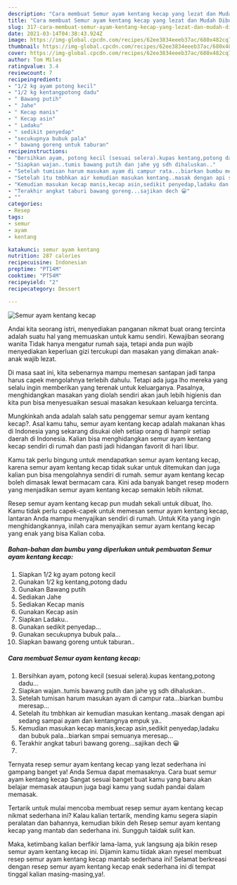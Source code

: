 ```yaml
---
description: "Cara membuat Semur ayam kentang kecap yang lezat dan Mudah Dibuat"
title: "Cara membuat Semur ayam kentang kecap yang lezat dan Mudah Dibuat"
slug: 317-cara-membuat-semur-ayam-kentang-kecap-yang-lezat-dan-mudah-dibuat
date: 2021-03-14T04:38:43.924Z
image: https://img-global.cpcdn.com/recipes/62ee3834eeeb37ac/680x482cq70/semur-ayam-kentang-kecap-foto-resep-utama.jpg
thumbnail: https://img-global.cpcdn.com/recipes/62ee3834eeeb37ac/680x482cq70/semur-ayam-kentang-kecap-foto-resep-utama.jpg
cover: https://img-global.cpcdn.com/recipes/62ee3834eeeb37ac/680x482cq70/semur-ayam-kentang-kecap-foto-resep-utama.jpg
author: Tom Miles
ratingvalue: 3.4
reviewcount: 7
recipeingredient:
- "1/2 kg ayam potong kecil"
- "1/2 kg kentangpotong dadu"
- " Bawang putih"
- " Jahe"
- " Kecap manis"
- " Kecap asin"
- " Ladaku"
- " sedikit penyedap"
- "secukupnya bubuk pala"
- " bawang goreng untuk taburan"
recipeinstructions:
- "Bersihkan ayam, potong kecil (sesuai selera).kupas kentang,potong dadu..."
- "Siapkan wajan..tumis bawang putih dan jahe yg sdh dihaluskan.."
- "Setelah tumisan harum masukan ayam di campur rata...biarkan bumbu meresap..."
- "Setelah itu tmbhkan air kemudian masukan kentang..masak dengan api sedang sampai ayam dan kentangnya empuk ya.."
- "Kemudian masukan kecap manis,kecap asin,sedikit penyedap,ladaku dan bubuk pala...biarkan smpai semuanya meresap..."
- "Terakhir angkat taburi bawang goreng...sajikan dech 😀"
- ""
categories:
- Resep
tags:
- semur
- ayam
- kentang

katakunci: semur ayam kentang 
nutrition: 287 calories
recipecuisine: Indonesian
preptime: "PT14M"
cooktime: "PT54M"
recipeyield: "2"
recipecategory: Dessert

---
```



![Semur ayam kentang kecap](https://img-global.cpcdn.com/recipes/62ee3834eeeb37ac/680x482cq70/semur-ayam-kentang-kecap-foto-resep-utama.jpg)

Andai kita seorang istri, menyediakan panganan nikmat buat orang tercinta adalah suatu hal yang memuaskan untuk kamu sendiri. Kewajiban seorang  wanita Tidak hanya mengatur rumah saja, tetapi anda pun wajib menyediakan keperluan gizi tercukupi dan masakan yang dimakan anak-anak wajib lezat.

Di masa  saat ini, kita sebenarnya mampu memesan santapan jadi tanpa harus capek mengolahnya terlebih dahulu. Tetapi ada juga lho mereka yang selalu ingin memberikan yang terenak untuk keluarganya. Pasalnya, menghidangkan masakan yang diolah sendiri akan jauh lebih higienis dan kita pun bisa menyesuaikan sesuai masakan kesukaan keluarga tercinta. 



Mungkinkah anda adalah salah satu penggemar semur ayam kentang kecap?. Asal kamu tahu, semur ayam kentang kecap adalah makanan khas di Indonesia yang sekarang disukai oleh setiap orang di hampir setiap daerah di Indonesia. Kalian bisa menghidangkan semur ayam kentang kecap sendiri di rumah dan pasti jadi hidangan favorit di hari libur.

Kamu tak perlu bingung untuk mendapatkan semur ayam kentang kecap, karena semur ayam kentang kecap tidak sukar untuk ditemukan dan juga kalian pun bisa mengolahnya sendiri di rumah. semur ayam kentang kecap boleh dimasak lewat bermacam cara. Kini ada banyak banget resep modern yang menjadikan semur ayam kentang kecap semakin lebih nikmat.

Resep semur ayam kentang kecap pun mudah sekali untuk dibuat, lho. Kamu tidak perlu capek-capek untuk memesan semur ayam kentang kecap, lantaran Anda mampu menyajikan sendiri di rumah. Untuk Kita yang ingin menghidangkannya, inilah cara menyajikan semur ayam kentang kecap yang enak yang bisa Kalian coba.

<!--inarticleads1-->

##### Bahan-bahan dan bumbu yang diperlukan untuk pembuatan Semur ayam kentang kecap:

1. Siapkan 1/2 kg ayam potong kecil
1. Gunakan 1/2 kg kentang,potong dadu
1. Gunakan  Bawang putih
1. Sediakan  Jahe
1. Sediakan  Kecap manis
1. Gunakan  Kecap asin
1. Siapkan  Ladaku..
1. Gunakan  sedikit penyedap...
1. Gunakan secukupnya bubuk pala...
1. Siapkan  bawang goreng untuk taburan..




<!--inarticleads2-->

##### Cara membuat Semur ayam kentang kecap:

1. Bersihkan ayam, potong kecil (sesuai selera).kupas kentang,potong dadu...
1. Siapkan wajan..tumis bawang putih dan jahe yg sdh dihaluskan..
1. Setelah tumisan harum masukan ayam di campur rata...biarkan bumbu meresap...
1. Setelah itu tmbhkan air kemudian masukan kentang..masak dengan api sedang sampai ayam dan kentangnya empuk ya..
1. Kemudian masukan kecap manis,kecap asin,sedikit penyedap,ladaku dan bubuk pala...biarkan smpai semuanya meresap...
1. Terakhir angkat taburi bawang goreng...sajikan dech 😀
1. 




Ternyata resep semur ayam kentang kecap yang lezat sederhana ini gampang banget ya! Anda Semua dapat memasaknya. Cara buat semur ayam kentang kecap Sangat sesuai banget buat kamu yang baru akan belajar memasak ataupun juga bagi kamu yang sudah pandai dalam memasak.

Tertarik untuk mulai mencoba membuat resep semur ayam kentang kecap nikmat sederhana ini? Kalau kalian tertarik, mending kamu segera siapin peralatan dan bahannya, kemudian bikin deh Resep semur ayam kentang kecap yang mantab dan sederhana ini. Sungguh taidak sulit kan. 

Maka, ketimbang kalian berfikir lama-lama, yuk langsung aja bikin resep semur ayam kentang kecap ini. Dijamin kamu tiidak akan nyesel membuat resep semur ayam kentang kecap mantab sederhana ini! Selamat berkreasi dengan resep semur ayam kentang kecap enak sederhana ini di tempat tinggal kalian masing-masing,ya!.

